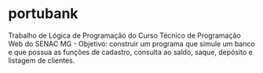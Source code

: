 # portubank
Trabalho de Lógica de Programação do Curso Técnico de Programação Web do SENAC MG -  Objetivo: construir um programa que simule um banco e que possua as funções de cadastro, consulta ao saldo, saque, depósito e listagem de clientes.
